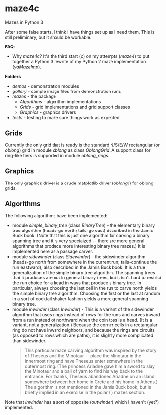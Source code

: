 # maze4c
Mazes in Python 3

After some false starts, I think I have things set up as I need them.  This is still preliminary, but it should be workable.

**FAQ**:
*  Why *maze4c*? It's the third start (*c*) on my attempts (*maze4*) to put together a Python 3 rewrite of my Python 2 maze implementation (*yaMazeImp*).

**Folders**
*  *demos* - demonstration modules
*  *gallery* - sample image files from demonstration runs 
*  *mazes* - the package
   *  *Algorithms* - algorithm implementations
   *  *Grids* - grid implementations and grid support classes
   *  *Graphics* - graphics drivers
*  *tests* - testing to make sure things work as expected

## Grids

Currently the only grid that is ready is the standard N/S/E/W rectangular (or *oblong*) grid in module *oblong* as class *OblongGrid*.  A support class for ring-like tiers is supported in module *oblong\_rings*.

## Graphics

The only graphics driver is a crude matplotlib driver (*oblong1*) for oblong grids.

## Algorithms

The following algorithms have been implemented:
* module *simple\_binary\_tree* (class *BinaryTree*) - the elementary binary tree algorithm (heads-go north; tails-go east) described in the Jamis Buck book.  (Note that this is just one algorithm for carving a binary spanning tree and it is very speciaized -- there are more general algorithms that produce more interesting binary tree mazes.)  It is implemented here as a passage carver.
* module *sidewinder* (class *Sidewinder*) - the sidewinder algorithm (heads-go north from somewhere in the current run; tails-continue the run eastward), also described in the Jamis Buck book.  It is a true generalization of the simple binary tree algorithm.  The spanning trees that it produces are not in general binary trees, but it isn't hard to restrict the run choice for a head in ways that produce a binary tree.  In particular, always choosing the last cell in the run to carve north yields the simple binary tree algorithm.  Choosing the first or the last at random in a sort of cocktail shaker fashion yields a more general spanning binary tree.
* module *inwinder* (class *Inwinder*) - This is a variant of the sidewinder algorithm that uses rings instead of rows for the runs and carves inward from a run instead of northward when the coin toss is a head.  (It is a variant, not a generalization.)  Because the corner cells in a rectangular ring do not have inward neighbors, and because the rings are circuits (as opposed to rows which are paths), it is slightly more complicated than sidewinder.
  > This particular maze carving algorithm was inspired by the story of Theseus and the Minotaur -- place the Minotaur in the innermost ring and have Theseus enter somewhere in the outermost ring.  (The princess Ariadne gave him a sword to slay the Minotaur and a ball of yarn to find his way back to the entrance.  For thanks, Theseus abandoned Ariadne on an island somewhere between her home in Crete and his home in Athens.)  The algorithm is not mentioned in the Jamis Buck book, but is briefly implied in an exercise in the polar (!) mazes section.

Note that *inwinder* has a sort of opposite (*outwinder*) which I haven't (yet?) implemented.
